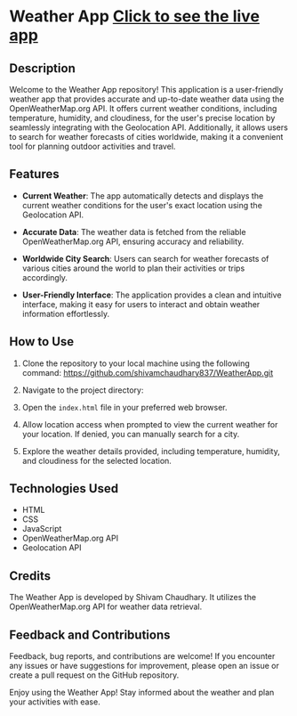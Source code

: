 # Weather App [Click to see the live app](https://shivamchaudhary837.github.io/WeatherApp/)

## Description

Welcome to the Weather App repository! This application is a user-friendly weather app that provides accurate and up-to-date weather data using the OpenWeatherMap.org API. It offers current weather conditions, including temperature, humidity, and cloudiness, for the user's precise location by seamlessly integrating with the Geolocation API. Additionally, it allows users to search for weather forecasts of cities worldwide, making it a convenient tool for planning outdoor activities and travel.

## Features

- **Current Weather**: The app automatically detects and displays the current weather conditions for the user's exact location using the Geolocation API.

- **Accurate Data**: The weather data is fetched from the reliable OpenWeatherMap.org API, ensuring accuracy and reliability.

- **Worldwide City Search**: Users can search for weather forecasts of various cities around the world to plan their activities or trips accordingly.

- **User-Friendly Interface**: The application provides a clean and intuitive interface, making it easy for users to interact and obtain weather information effortlessly.

## How to Use

1. Clone the repository to your local machine using the following command:
   https://github.com/shivamchaudhary837/WeatherApp.git

2. Navigate to the project directory:

3. Open the `index.html` file in your preferred web browser.

4. Allow location access when prompted to view the current weather for your location. If denied, you can manually search for a city.

5. Explore the weather details provided, including temperature, humidity, and cloudiness for the selected location.

## Technologies Used

- HTML
- CSS
- JavaScript
- OpenWeatherMap.org API
- Geolocation API

## Credits

The Weather App is developed by Shivam Chaudhary. It utilizes the OpenWeatherMap.org API for weather data retrieval.

## Feedback and Contributions

Feedback, bug reports, and contributions are welcome! If you encounter any issues or have suggestions for improvement, please open an issue or create a pull request on the GitHub repository.

Enjoy using the Weather App! Stay informed about the weather and plan your activities with ease.
